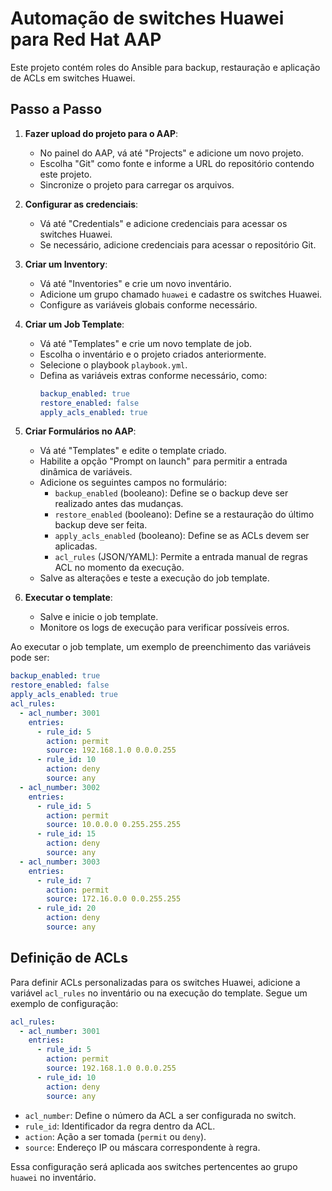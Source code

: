 # Automação de switches Huawei para Red Hat AAP

Este projeto contém roles do Ansible para backup, restauração e aplicação de ACLs em switches Huawei.


## Passo a Passo

1. **Fazer upload do projeto para o AAP**:
   - No painel do AAP, vá até "Projects" e adicione um novo projeto.
   - Escolha "Git" como fonte e informe a URL do repositório contendo este projeto.
   - Sincronize o projeto para carregar os arquivos.

2. **Configurar as credenciais**:
   - Vá até "Credentials" e adicione credenciais para acessar os switches Huawei.
   - Se necessário, adicione credenciais para acessar o repositório Git.

3. **Criar um Inventory**:
   - Vá até "Inventories" e crie um novo inventário.
   - Adicione um grupo chamado `huawei` e cadastre os switches Huawei.
   - Configure as variáveis globais conforme necessário.

4. **Criar um Job Template**:
   - Vá até "Templates" e crie um novo template de job.
   - Escolha o inventário e o projeto criados anteriormente.
   - Selecione o playbook `playbook.yml`.
   - Defina as variáveis extras conforme necessário, como:
     ```yaml
     backup_enabled: true
     restore_enabled: false
     apply_acls_enabled: true
     ```

5. **Criar Formulários no AAP**:
   - Vá até "Templates" e edite o template criado.
   - Habilite a opção "Prompt on launch" para permitir a entrada dinâmica de variáveis.
   - Adicione os seguintes campos no formulário:
     - `backup_enabled` (booleano): Define se o backup deve ser realizado antes das mudanças.
     - `restore_enabled` (booleano): Define se a restauração do último backup deve ser feita.
     - `apply_acls_enabled` (booleano): Define se as ACLs devem ser aplicadas.
     - `acl_rules` (JSON/YAML): Permite a entrada manual de regras ACL no momento da execução.
   - Salve as alterações e teste a execução do job template.

6. **Executar o template**:
   - Salve e inicie o job template.
   - Monitore os logs de execução para verificar possíveis erros.

Ao executar o job template, um exemplo de preenchimento das variáveis pode ser:

```yaml
backup_enabled: true
restore_enabled: false
apply_acls_enabled: true
acl_rules:
  - acl_number: 3001
    entries:
      - rule_id: 5
        action: permit
        source: 192.168.1.0 0.0.0.255
      - rule_id: 10
        action: deny
        source: any
  - acl_number: 3002
    entries:
      - rule_id: 5
        action: permit
        source: 10.0.0.0 0.255.255.255
      - rule_id: 15
        action: deny
        source: any
  - acl_number: 3003
    entries:
      - rule_id: 7
        action: permit
        source: 172.16.0.0 0.0.255.255
      - rule_id: 20
        action: deny
        source: any
```

## Definição de ACLs

Para definir ACLs personalizadas para os switches Huawei, adicione a variável `acl_rules` no inventário ou na execução do template. Segue um exemplo de configuração:

```yaml
acl_rules:
  - acl_number: 3001
    entries:
      - rule_id: 5
        action: permit
        source: 192.168.1.0 0.0.0.255
      - rule_id: 10
        action: deny
        source: any
```

- `acl_number`: Define o número da ACL a ser configurada no switch.
- `rule_id`: Identificador da regra dentro da ACL.
- `action`: Ação a ser tomada (`permit` ou `deny`).
- `source`: Endereço IP ou máscara correspondente à regra.

Essa configuração será aplicada aos switches pertencentes ao grupo `huawei` no inventário.
